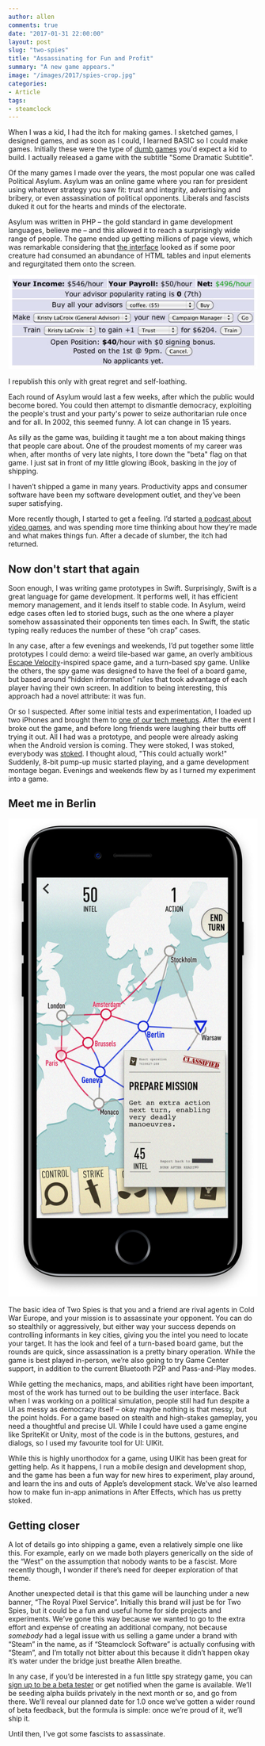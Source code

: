 ```yaml
---
author: allen
comments: true
date: "2017-01-31 22:00:00"
layout: post
slug: "two-spies"
title: "Assassinating for Fun and Profit"
summary: "A new game appears."
image: "/images/2017/spies-crop.jpg"
categories:
- Article
tags:
- steamclock
---
```


When I was a kid, I had the itch for making games. I sketched games, I designed games, and as soon as I could, I learned BASIC so I could make games. Initially these were the type of [dumb games](https://www.allenpike.com/2006/fantasytech-3-goto-fun/) you'd expect a kid to build. I actually released a game with the subtitle "Some Dramatic Subtitle".

Of the many games I made over the years, the most popular one was called Political Asylum. Asylum was an online game where you ran for president using whatever strategy you saw fit: trust and integrity, advertising and bribery, or even assassination of political opponents. Liberals and fascists duked it out for the hearts and minds of the electorate.

Asylum was written in PHP &ndash; the gold standard in game development languages, believe me &ndash; and this allowed it to reach a surprisingly wide range of people. The game ended up getting millions of page views, which was remarkable considering that [the interface](http://www.allenpike.com/political-asylum/) looked as if some poor creature had consumed an abundance of HTML tables and input elements and regurgitated them onto the screen.

<div class='centered'>
<img src='/images/2017/advisors-uihell.jpg'>
<p>I republish this only with great regret and self-loathing.</p>
</div>

Each round of Asylum would last a few weeks, after which the public would become bored. You could then attempt to dismantle democracy, exploiting the people's trust and your party's power to seize authoritarian rule once and for all. In 2002, this seemed funny. A lot can change in 15 years.

As silly as the game was, building it taught me a ton about making things that people care about. One of the proudest moments of my career was when, after months of very late nights, I tore down the "beta" flag on that game. I just sat in front of my little glowing iBook, basking in the joy of shipping.

I haven’t shipped a game in many years. Productivity apps and consumer software have been my software development outlet, and they’ve been super satisfying.

More recently though, I started to get a feeling. I’d started [a podcast about video games](http://www.upup.fm/), and was spending more time thinking about how they’re made and what makes things fun. After a decade of slumber, the itch had returned. 

## Now don't start that again

Soon enough, I was writing game prototypes in Swift. Surprisingly, Swift is a great language for game development. It performs well, it has efficient memory management, and it lends itself to stable code. In Asylum, weird edge cases often led to storied bugs, such as the one where a player somehow assassinated their opponents ten times each. In Swift, the static typing really reduces the number of these “oh crap” cases.

In any case, after a few evenings and weekends, I’d put together some little prototypes I could demo: a weird tile-based war game, an overly ambitious [Escape Velocity](https://en.wikipedia.org/wiki/Escape_Velocity_(video_game))-inspired space game, and a turn-based spy game. Unlike the others, the spy game was designed to have the feel of a board game, but based around “hidden information” rules that took advantage of each player having their own screen. In addition to being interesting, this approach had a novel attribute: it was fun.

Or so I suspected. After some initial tests and experimentation, I loaded up two iPhones and brought them to [one of our tech meetups](http://www.vanjs.com). After the event I broke out the game, and before long friends were laughing their butts off  trying it out. All I had was a prototype, and people were already asking when the Android version is coming. They were stoked, I was stoked, everybody was [stoked](https://www.youtube.com/watch?v=QgXObaM9i2Q). I thought aloud, "This could actually work!" Suddenly, 8-bit pump-up music started playing, and a game development montage began. Evenings and weekends flew by as I turned my experiment into a game. 

## Meet me in Berlin

<a href='/images/2017/spies-preview.jpg'><img src='/images/2017/spies-preview.jpg' class='side'></a>

The basic idea of Two Spies is that you and a friend are rival agents in Cold War Europe, and your mission is to assassinate your opponent. You can do so stealthily or aggressively, but either way your success depends on controlling informants in key cities, giving you the intel you need to locate your target. It has the look and feel of a turn-based board game, but the rounds are quick, since assassination is a pretty binary operation. While the game is best played in-person, we’re also going to try Game Center support, in addition to the current Bluetooth P2P and Pass-and-Play modes.

While getting the mechanics, maps, and abilities right have been important, most of the work has turned out to be building the user interface. Back when I was working on a political simulation, people still had fun despite a UI as messy as democracy itself &ndash; okay maybe nothing is that messy, but the point holds. For a game based on stealth and high-stakes gameplay, you need a thoughtful and precise UI. While I could have used a game engine like SpriteKit or Unity, most of the code is in the buttons, gestures, and dialogs, so I used my favourite tool for UI: UIKit.

While this is highly unorthodox for a game, using UIKit has been great for getting help. As it happens, I run a mobile design and development shop, and the game has been a fun way for new hires to experiment, play around, and learn the ins and outs of Apple’s development stack. We've also learned how to make fun in-app animations in After Effects, which has us pretty stoked.

## Getting closer

A lot of details go into shipping a game, even a relatively simple one like this. For example, early on we made both players generically on the side of the “West” on the assumption that nobody wants to be a fascist. More recently though, I wonder if there’s need for deeper exploration of that theme.

Another unexpected detail is that this game will be launching under a new banner, “The Royal Pixel Service”. Initially this brand will just be for Two Spies, but it could be a fun and useful home for side projects and experiments. We’ve gone this way because we wanted to go to the extra effort and expense of creating an additional company, not because *somebody* had a legal issue with us selling a game under a brand with “Steam” in the name, as if “Steamclock Software” is actually confusing with “Steam”, and I’m totally not bitter about this because it didn’t happen okay it’s water under the bridge just breathe Allen breathe.

In any case, if you’d be interested in a fun little spy strategy game, you can [sign up to be a beta tester](http://www.steamclock.com/spies/) or get notified when the game is available. We’ll be seeding alpha builds privately in the next month or so, and go from there. We’ll reveal our planned date for 1.0 once we’ve gotten a wider round of beta feedback, but the formula is simple: once we’re proud of it, we’ll ship it.

Until then, I’ve got some fascists to assassinate.


